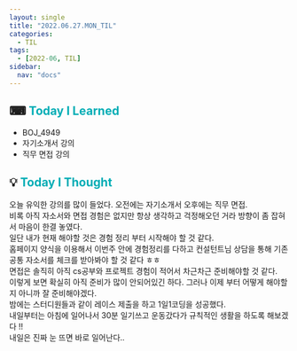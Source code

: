 ```yaml
---
layout: single
title: "2022.06.27.MON_TIL"
categories:
  - TIL
tags:
  - [2022-06, TIL]
sidebar:
  nav: "docs"
---
```


## ⌨ <a style="color:#00adb5">Today I Learned</a>

- BOJ_4949
- 자기소개서 강의
- 직무 면접 강의

## 💡 <a style="color:#00adb5">Today I Thought</a>

오늘 유익한 강의를 많이 들었다. 오전에는 자기소개서 오후에는 직무 면접.<br>
비록 아직 자소서와 면접 경험은 없지만 항상 생각하고 걱정해오던 거라 방향이 좀 잡혀서 마음이 한결 놓였다.<br>
일단 내가 현재 해야할 것은 경험 정리 부터 시작해야 할 것 같다.<br>
홈페이지 양식을 이용해서 이번주 안에 경험정리를 다하고 컨설턴트님 상담을 통해 기존 공통 자소서를 체크를 받아봐야 할 것 같다 ㅎㅎ<br>
면접은 솔직히 아직 cs공부와 프로젝트 경험이 적어서 차근차근 준비해야할 것 같다.<br>
이렇게 보면 확실히 아직 준비가 많이 안되어있긴 하다. 그러나 이제 부터 어떻게 해야할지 아니까 잘 준비해야겠다.<br>
밤에는 스터디원들과 같이 레이스 제출을 하고 1일1코딩을 성공했다.<br>
내일부터는 아침에 일어나서 30분 일기쓰고 운동갔다가 규칙적인 생활을 하도록 해보겠다 !!<br>
내일은 진짜 눈 뜨면 바로 일어난다..
